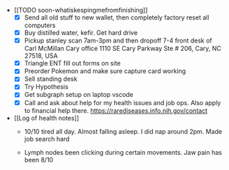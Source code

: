   * [[TODO soon-whatiskespingmefromfinishing]]
    * [x] Send all old stuff to new wallet, then completely factory reset all computers
    * [x] Buy distilled water, kefir. Get hard drive
    * [x] Pickup stanley scan 7am-3pm and then dropoff 7-4 front desk of Carl McMillan Cary office 1110 SE Cary Parkway Ste # 206, Cary, NC 27518, USA
    * [x] Triangle ENT fill out forms on site
    * [x] Preorder Pokemon and make sure capture card working
    * [x] Sell standing desk
    * [x] Try Hypothesis
    * [x] Get subgraph setup on laptop vscode
    * [x] Call and ask about help for my health issues and job ops. Also apply to financial help there. https://rarediseases.info.nih.gov/contact

  * [[Log of health notes]]
    * 10/10 tired all day. Almost falling asleep. I did nap around 2pm. Made job search hard

    * Lymph nodes been clicking during certain movements. Jaw pain has been 8/10